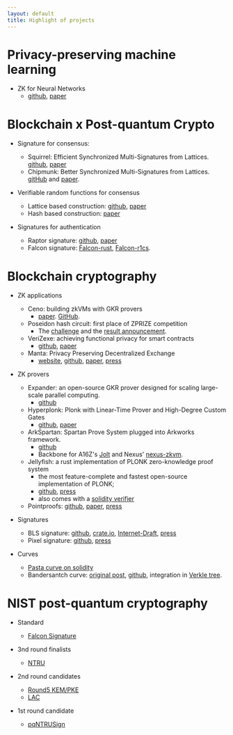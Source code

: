 ```yaml
---
layout: default
title: Highlight of projects
---
```


# Privacy-preserving machine learning
- ZK for Neural Networks
  - [github](https://github.com/UCSB-TDS/ZEN), [paper](https://eprint.iacr.org/2021/087)
  
# Blockchain x Post-quantum Crypto

- Signature for consensus:
  - Squirrel: Efficient Synchronized Multi-Signatures from Lattices. [github](https://github.com/zhenfeizhang/squirrel), [paper](https://eprint.iacr.org/2022/694)
  - Chipmunk: Better Synchronized Multi-Signatures from Lattices. [gitHub](https://github.com/GottfriedHerold/Chipmunk) and  [paper](https://eprint.iacr.org/2023/1820).

- Verifiable random functions for consensus
  - Lattice based construction: [github](https://github.com/zhenfeizhang/lb-vrf), [paper](https://eprint.iacr.org/2020/1222)
  - Hash based construction: [paper](https://eprint.iacr.org/2021/302)

- Signatures for authentication
  - Raptor signature: [github](https://github.com/zhenfeizhang/raptor), [paper](https://eprint.iacr.org/2018/857)
  - Falcon signature: [Falcon-rust](https://github.com/zhenfeizhang/falcon-rust), [Falcon-r1cs](https://github.com/zhenfeizhang/falcon-r1cs).

# Blockchain cryptography

- ZK applications
  - Ceno: building zkVMs with GKR provers
    - [paper](https://eprint.iacr.org/2024/1131). [GitHub](https://github.com/scroll-tech/ceno).
  - Poseidon hash circuit: first place of ZPRIZE competition
    - The [challenge](https://www.zprize.io/prizes/accelerating-the-poseidon-hash-function) and the [result announcement](https://twitter.com/z_prize/status/1600173479134990337).
  - VeriZexe: achieving functional privacy for smart contracts
    - [github](https://github.com/EspressoSystems/veri-zexe), [paper](https://eprint.iacr.org/2022/802)
  - Manta: Privacy Preserving Decentralized Exchange
    - [website](https://manta.network), [github](https://github.com/Manta-Network), [paper](https://eprint.iacr.org/2020/1607), [press](https://www.theblockcrypto.com/linked/93365/polychain-privacy-dex-manta-seed)

- ZK provers
  - Expander: an open-source GKR prover designed for scaling large-scale parallel computing.
    - [github](https://github.com/PolyhedraZK/Expander)
  - Hyperplonk: Plonk with Linear-Time Prover and High-Degree Custom Gates 
    - [github](https://github.com/EspressoSystems/hyperplonk), [paper](https://eprint.iacr.org/2022/1355)
  - ArkSpartan: Spartan Prove System plugged into Arkworks framework.
    - [github](https://github.com/zhenfeizhang/ark-spartan)
    - Backbone for A16Z's [Jolt](https://github.com/a16z/jolt) and Nexus' [nexus-zkvm](https://github.com/nexus-xyz/nexus-zkvm/tree/main/spartan).
  - Jellyfish: a rust implementation of PLONK zero-knowledge proof system 
    - the most feature-complete and fastest open-source implementation of PLONK;
    - [github](https://github.com/SpectrumXYZ/jellyfish), [press](https://www.espressosys.com/blog/introducing-the-jellyfish-cryptography-library)
    - also comes with a [solidity verifier](https://.github.com/EspressoSystems/cape/tree/main/contracts/contracts/verifier)
  - Pointproofs: [github](https://github.com/algorand/pointproofs), [paper](https://eprint.iacr.org/2020/419), [press](https://www.algorand.com/resources/blog/pointproofs)

- Signatures
  - BLS signature: [github](https://github.com/algorand/bls_sigs_ref), [crate.io](https://crates.io/crates/bls_sigs_ref), [Internet-Draft](https://tools.ietf.org/html/draft-boneh-bls-signature-00), [press](https://www.algorand.com/resources/blog/first-release-bls-library)
  - Pixel signature: [github](https://github.com/algorand/pixel), [press](https://medium.com/algorand/digital-signatures-for-blockchains-5820e15fbe95)

- Curves
  - [Pasta curve on solidity](https://github.com/zhenfeizhang/pasta-solidity)
  - Bandersantch curve: [original post](https://ethresear.ch/t/introducing-bandersnatch-a-fast-elliptic-curve-built-over-the-bls12-381-scalar-field/9957), [github](https://github.com/zhenfeizhang/bandersnatch), integration in [Verkle tree](https://github.com/ethereum/go-verkle).

# NIST post-quantum cryptography
- Standard
  - [Falcon Signature](https://falcon-sign.info/)
  
- 3nd round finalists
  - [NTRU](https://ntru.org)

- 2nd round candidates
  - [Round5 KEM/PKE](https://round5.org/)
  - [LAC](https://eprint.iacr.org/2018/1009.pdf)

- 1st round candidate
  - [pqNTRUSign](https://eprint.iacr.org/2019/1301)
